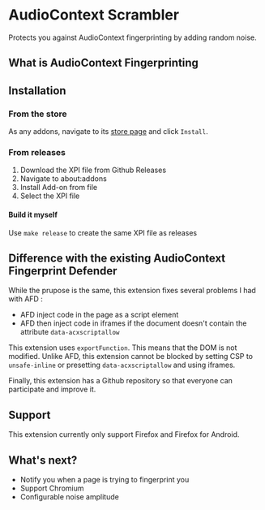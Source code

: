 # AudioContext Scrambler

Protects you against AudioContext fingerprinting by adding random noise.

## What is AudioContext Fingerprinting


## Installation

### From the store

As any addons, navigate to its [store page](https://example.com) and click
`Install`.

### From releases

1. Download the XPI file from Github Releases
2. Navigate to about:addons
3. Install Add-on from file
4. Select the XPI file

#### Build it myself

Use `make release` to create the same XPI file as releases

## Difference with the existing AudioContext Fingerprint Defender

While the prupose is the same, this extension fixes several problems I had with
AFD :
- AFD inject code in the page as a script element
- AFD then inject code in iframes if the document doesn't contain the attribute
  `data-acxscriptallow`

This extension uses `exportFunction`. This means that the DOM is not modified.
Unlike AFD, this extension cannot be blocked by setting CSP to `unsafe-inline`
or presetting `data-acxscriptallow` and using iframes.

Finally, this extension has a Github repository so that everyone can participate
and improve it.

## Support

This extension currently only support Firefox and Firefox for Android.

## What's next?

- Notify you when a page is trying to fingerprint you
- Support Chromium
- Configurable noise amplitude
